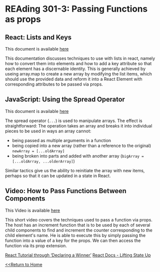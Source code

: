 # REAding 301-3: Passing Functions as props

## React: Lists and Keys
This document is available [here](https://reactjs.org/docs/lists-and-keys.html)

This documentation discusses techniques to use with lists in react, namely how to convert them into elements and how to add a key attribute so that each element has a discernable identity. This is generally achieved by useing array.map to create a new array by modifying the list items, which should use the provided data and reform it into a React Element with corresponding attributes to be passed via props. 

## JavaScript: Using the Spread Operator
This document is available [here](https://medium.com/coding-at-dawn/how-to-use-the-spread-operator-in-javascript-b9e4a8b06fab)

The spread operator (`...`) is used to manipulate arrays. The effect is straightforward: The operation takes an array and breaks it into individual pieces to be used in ways an array cannot:
- being passed as multiple arguments in a function 
- being copied into a new array (rather than a reference to the original) `newArray = [...oldArray]`
- being broken into parts and added with another array (`bigArray = [...oldArray, ...olderArray]`)

Similar tactics give us the ability to reinitiate the array with new items, perhaps so that it can be updated in a state in React. 

## Video: How to Pass Functions Between Components
This Video is available [here](https://www.youtube.com/watch?v=c05OL7XbwXU)

This short video covers the techniques used to pass a function via props. The host has an increment function that is to be used by each of several child components to find and increment the counter corresponding to the child element's name. He is able to execute this by simply passing the function into a value of a key for the props. We can then access the function via its prop extension. 


[React Tutorial through ‘Declaring a Winner’](https://reactjs.org/tutorial/tutorial.html)
[React Docs - Lifting State Up](https://reactjs.org/docs/lifting-state-up.html)

[<<Return to Home](../README.md)